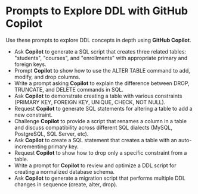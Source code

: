 # Prompts to Explore DDL with **GitHub Copilot**

Use these prompts to explore DDL concepts in depth using **GitHub Copilot**.

- Ask **Copilot** to generate a SQL script that creates three related tables: "students", "courses", and "enrollments" with appropriate primary and foreign keys.
- Prompt **Copilot** to show how to use the ALTER TABLE command to add, modify, and drop columns.
- Write a prompt asking **Copilot** to explain the difference between DROP, TRUNCATE, and DELETE commands in SQL.
- Ask **Copilot** to demonstrate creating a table with various constraints (PRIMARY KEY, FOREIGN KEY, UNIQUE, CHECK, NOT NULL).
- Request **Copilot** to generate SQL statements for altering a table to add a new constraint.
- Challenge **Copilot** to provide a script that renames a column in a table and discuss compatibility across different SQL dialects (MySQL, PostgreSQL, SQL Server, etc).
- Ask **Copilot** to create a SQL statement that creates a table with an auto-incrementing primary key.
- Request **Copilot** to show how to drop only a specific constraint from a table.
- Write a prompt for **Copilot** to review and optimize a DDL script for creating a normalized database schema.
- Ask **Copilot** to generate a migration script that performs multiple DDL changes in sequence (create, alter, drop).
